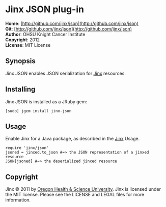 Jinx JSON plug-in
=================

**Home**:         [http://github.com/jinx/json](http://github.com/jinx/json)    
**Git**:          [http://github.com/jinx/json](http://github.com/jinx/json)       
**Author**:       OHSU Knight Cancer Institute    
**Copyright**:    2012    
**License**:      MIT License    

Synopsis
--------
Jinx JSON enables JSON serialization for [Jinx](http://github.com/jinx/core) resources.

Installing
----------
Jinx JSON is installed as a JRuby gem:

    [sudo] jgem install jinx-json

Usage
-----
Enable Jinx for a Java package, as described in the [Jinx](http://github.com/jinx/json/core) Usage.

    require 'jinx/json'
    jsoned = jinxed.to_json #=> the JSON representation of a jinxed resource
    JSON[jsoned] #=> the deserialized jinxed resource

Copyright
---------
Jinx &copy; 2011 by [Oregon Health & Science University](http://www.ohsu.edu/xd/health/services/cancer/index.cfm).
Jinx is licensed under the MIT license. Please see the LICENSE and LEGAL files for more information.

